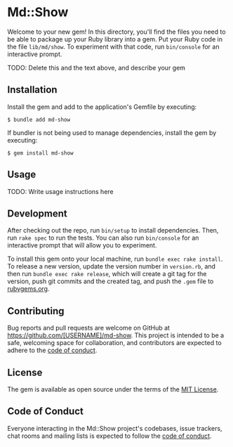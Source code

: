 # Md::Show

Welcome to your new gem! In this directory, you'll find the files you need to be able to package up your Ruby library into a gem. Put your Ruby code in the file `lib/md/show`. To experiment with that code, run `bin/console` for an interactive prompt.

TODO: Delete this and the text above, and describe your gem

## Installation

Install the gem and add to the application's Gemfile by executing:

    $ bundle add md-show

If bundler is not being used to manage dependencies, install the gem by executing:

    $ gem install md-show

## Usage

TODO: Write usage instructions here

## Development

After checking out the repo, run `bin/setup` to install dependencies. Then, run `rake spec` to run the tests. You can also run `bin/console` for an interactive prompt that will allow you to experiment.

To install this gem onto your local machine, run `bundle exec rake install`. To release a new version, update the version number in `version.rb`, and then run `bundle exec rake release`, which will create a git tag for the version, push git commits and the created tag, and push the `.gem` file to [rubygems.org](https://rubygems.org).

## Contributing

Bug reports and pull requests are welcome on GitHub at https://github.com/[USERNAME]/md-show. This project is intended to be a safe, welcoming space for collaboration, and contributors are expected to adhere to the [code of conduct](https://github.com/[USERNAME]/md-show/blob/main/CODE_OF_CONDUCT.md).

## License

The gem is available as open source under the terms of the [MIT License](https://opensource.org/licenses/MIT).

## Code of Conduct

Everyone interacting in the Md::Show project's codebases, issue trackers, chat rooms and mailing lists is expected to follow the [code of conduct](https://github.com/[USERNAME]/md-show/blob/main/CODE_OF_CONDUCT.md).
